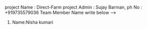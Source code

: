 project Name : Direct-Farm
project Admin : Sujay Barman, ph No : +919735579036
Team Member Name write below -->
1. Name:Nisha kumari